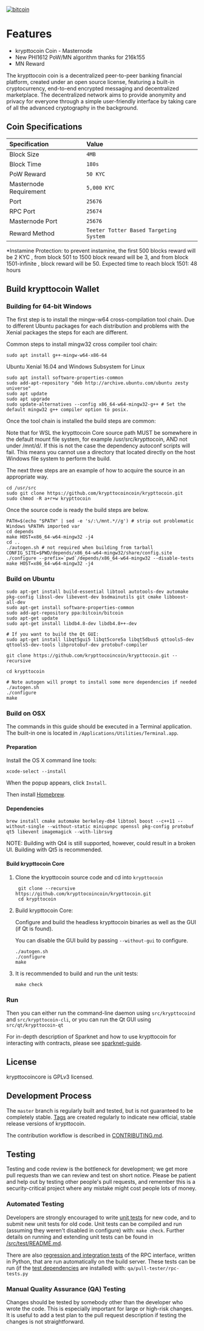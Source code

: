 <a href='https://postimages.org/' target='_blank'><img src='https://i.postimg.cc/vZZ1xFfv/bitcoin.png' border='0' alt='bitcoin'/></a>



Features
=============

* krypttocoin Coin - Masternode
* New PHI1612 PoW/MN algorithm thanks for 216k155
* MN Reward


The krypttocoin coin is a decentralized peer-to-peer banking financial platform, created under an open source license, featuring a built-in cryptocurrency, end-to-end encrypted messaging and decentralized marketplace. The decentralized network aims to provide anonymity and privacy for everyone through a simple user-friendly interface by taking care of all the advanced cryptography in the background.

## Coin Specifications

| Specification | Value |
|:-----------|:-----------|
| Block Size | `4MB` |
| Block Time | `180s` |
| PoW Reward | `50 KYC` |*
| Masternode Requirement | `5,000 KYC` |
| Port | `25676` |
| RPC Port | `25674` |
| Masternode Port | `25676` |
| Reward Method  | `Teeter Totter Based Targeting System` | 

  

*Instamine Protection: to prevent instamine, the first 500 blocks reward will be 2 KYC , from block 501 to 1500 block reward will be 3, and from block 1501-infinite , block reward will be 50. Expected time to reach block 1501: 48 hours


Build krypttocoin Wallet
----------

### Building for 64-bit Windows

The first step is to install the mingw-w64 cross-compilation tool chain. Due to different Ubuntu packages for each distribution and problems with the Xenial packages the steps for each are different.

Common steps to install mingw32 cross compiler tool chain:

    sudo apt install g++-mingw-w64-x86-64
    
Ubuntu Xenial 16.04 and Windows Subsystem for Linux

    sudo apt install software-properties-common
    sudo add-apt-repository "deb http://archive.ubuntu.com/ubuntu zesty universe"
    sudo apt update
    sudo apt upgrade
    sudo update-alternatives --config x86_64-w64-mingw32-g++ # Set the default mingw32 g++ compiler option to posix.
    
Once the tool chain is installed the build steps are common:

Note that for WSL the krypttocoin Core source path MUST be somewhere in the default mount file system, for example /usr/src/krypttocoin, AND not under /mnt/d/. If this is not the case the dependency autoconf scripts will fail. This means you cannot use a directory that located directly on the host Windows file system to perform the build.

The next three steps are an example of how to acquire the source in an appropriate way.

    cd /usr/src
    sudo git clone https://github.com/krypttocoincoin/krypttocoin.git
    sudo chmod -R a+r+w krypttocoin
    
Once the source code is ready the build steps are below.

    PATH=$(echo "$PATH" | sed -e 's/:\/mnt.*//g') # strip out problematic Windows %PATH% imported var
    cd depends
    make HOST=x86_64-w64-mingw32 -j4
    cd ..
    ./autogen.sh # not required when building from tarball
    CONFIG_SITE=$PWD/depends/x86_64-w64-mingw32/share/config.site 
    ./configure --prefix=`pwd`/depends/x86_64-w64-mingw32 --disable-tests
    make HOST=x86_64-w64-mingw32 -j4

### Build on Ubuntu

    sudo apt-get install build-essential libtool autotools-dev automake pkg-config libssl-dev libevent-dev bsdmainutils git cmake libboost-all-dev
    sudo apt-get install software-properties-common
    sudo add-apt-repository ppa:bitcoin/bitcoin
    sudo apt-get update
    sudo apt-get install libdb4.8-dev libdb4.8++-dev

    # If you want to build the Qt GUI:
    sudo apt-get install libqt5gui5 libqt5core5a libqt5dbus5 qttools5-dev qttools5-dev-tools libprotobuf-dev protobuf-compiler

    git clone https://github.com/krypttocoincoin/krypttocoin.git --recursive
    
    cd krypttocoin

    # Note autogen will prompt to install some more dependencies if needed
    ./autogen.sh
    ./configure 
    make

### Build on OSX

The commands in this guide should be executed in a Terminal application.
The built-in one is located in `/Applications/Utilities/Terminal.app`.

#### Preparation

Install the OS X command line tools:

`xcode-select --install`

When the popup appears, click `Install`.

Then install [Homebrew](https://brew.sh).

#### Dependencies

    brew install cmake automake berkeley-db4 libtool boost --c++11 --without-single --without-static miniupnpc openssl pkg-config protobuf qt5 libevent imagemagick --with-librsvg

NOTE: Building with Qt4 is still supported, however, could result in a broken UI. Building with Qt5 is recommended.

#### Build krypttocoin Core

1. Clone the krypttocoin source code and cd into `krypttocoin`

        git clone --recursive https://github.com/krypttocoincoin/krypttocoin.git
        cd krypttocoin

2.  Build krypttocoin Core:

    Configure and build the headless krypttocoin binaries as well as the GUI (if Qt is found).

    You can disable the GUI build by passing `--without-gui` to configure.

        ./autogen.sh
        ./configure
        make

3.  It is recommended to build and run the unit tests:

        make check

### Run

Then you can either run the command-line daemon using `src/krypttocoind` and `src/krypttocoin-cli`, or you can run the Qt GUI using `src/qt/krypttocoin-qt`

For in-depth description of Sparknet and how to use krypttocoin for interacting with contracts, please see [sparknet-guide](doc/sparknet-guide.md).

License
-------

krypttocoincore is GPLv3 licensed.

Development Process
-------------------

The `master` branch is regularly built and tested, but is not guaranteed to be
completely stable. [Tags](https://github.com/krypttocoin/krypttocoin/tags) are created
regularly to indicate new official, stable release versions of krypttocoin.

The contribution workflow is described in [CONTRIBUTING.md](CONTRIBUTING.md).


Testing
-------

Testing and code review is the bottleneck for development; we get more pull
requests than we can review and test on short notice. Please be patient and help out by testing
other people's pull requests, and remember this is a security-critical project where any mistake might cost people
lots of money.

### Automated Testing

Developers are strongly encouraged to write [unit tests](src/test/README.md) for new code, and to
submit new unit tests for old code. Unit tests can be compiled and run
(assuming they weren't disabled in configure) with: `make check`. Further details on running
and extending unit tests can be found in [/src/test/README.md](/src/test/README.md).

There are also [regression and integration tests](/qa) of the RPC interface, written
in Python, that are run automatically on the build server.
These tests can be run (if the [test dependencies](/qa) are installed) with: `qa/pull-tester/rpc-tests.py`

### Manual Quality Assurance (QA) Testing

Changes should be tested by somebody other than the developer who wrote the
code. This is especially important for large or high-risk changes. It is useful
to add a test plan to the pull request description if testing the changes is
not straightforward.
